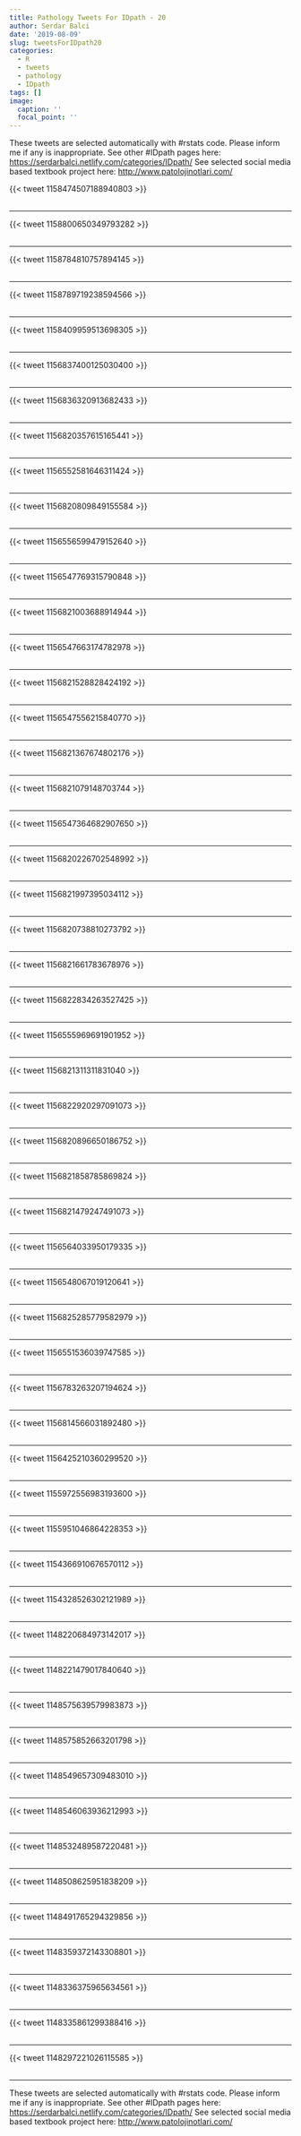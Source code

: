 ```yaml
---
title: Pathology Tweets For IDpath - 20
author: Serdar Balci
date: '2019-08-09'
slug: tweetsForIDpath20
categories:
  - R
  - tweets
  - pathology
  - IDpath
tags: []
image:
  caption: ''
  focal_point: ''
---
```



These tweets are selected automatically with #rstats code. Please inform me if any is inappropriate.
See other #IDpath pages here: https://serdarbalci.netlify.com/categories/IDpath/ 
See selected social media based textbook project here: http://www.patolojinotlari.com/

{{< tweet 1158474507188940803 >}}
<br>
<br>
<hr>
{{< tweet 1158800650349793282 >}}
<br>
<br>
<hr>
{{< tweet 1158784810757894145 >}}
<br>
<br>
<hr>
{{< tweet 1158789719238594566 >}}
<br>
<br>
<hr>
{{< tweet 1158409959513698305 >}}
<br>
<br>
<hr>
{{< tweet 1156837400125030400 >}}
<br>
<br>
<hr>
{{< tweet 1156836320913682433 >}}
<br>
<br>
<hr>
{{< tweet 1156820357615165441 >}}
<br>
<br>
<hr>
{{< tweet 1156552581646311424 >}}
<br>
<br>
<hr>
{{< tweet 1156820809849155584 >}}
<br>
<br>
<hr>
{{< tweet 1156556599479152640 >}}
<br>
<br>
<hr>
{{< tweet 1156547769315790848 >}}
<br>
<br>
<hr>
{{< tweet 1156821003688914944 >}}
<br>
<br>
<hr>
{{< tweet 1156547663174782978 >}}
<br>
<br>
<hr>
{{< tweet 1156821528828424192 >}}
<br>
<br>
<hr>
{{< tweet 1156547556215840770 >}}
<br>
<br>
<hr>
{{< tweet 1156821367674802176 >}}
<br>
<br>
<hr>
{{< tweet 1156821079148703744 >}}
<br>
<br>
<hr>
{{< tweet 1156547364682907650 >}}
<br>
<br>
<hr>
{{< tweet 1156820226702548992 >}}
<br>
<br>
<hr>
{{< tweet 1156821997395034112 >}}
<br>
<br>
<hr>
{{< tweet 1156820738810273792 >}}
<br>
<br>
<hr>
{{< tweet 1156821661783678976 >}}
<br>
<br>
<hr>
{{< tweet 1156822834263527425 >}}
<br>
<br>
<hr>
{{< tweet 1156555969691901952 >}}
<br>
<br>
<hr>
{{< tweet 1156821311311831040 >}}
<br>
<br>
<hr>
{{< tweet 1156822920297091073 >}}
<br>
<br>
<hr>
{{< tweet 1156820896650186752 >}}
<br>
<br>
<hr>
{{< tweet 1156821858785869824 >}}
<br>
<br>
<hr>
{{< tweet 1156821479247491073 >}}
<br>
<br>
<hr>
{{< tweet 1156564033950179335 >}}
<br>
<br>
<hr>
{{< tweet 1156548067019120641 >}}
<br>
<br>
<hr>
{{< tweet 1156825285779582979 >}}
<br>
<br>
<hr>
{{< tweet 1156551536039747585 >}}
<br>
<br>
<hr>
{{< tweet 1156783263207194624 >}}
<br>
<br>
<hr>
{{< tweet 1156814566031892480 >}}
<br>
<br>
<hr>
{{< tweet 1156425210360299520 >}}
<br>
<br>
<hr>
{{< tweet 1155972556983193600 >}}
<br>
<br>
<hr>
{{< tweet 1155951046864228353 >}}
<br>
<br>
<hr>
{{< tweet 1154366910676570112 >}}
<br>
<br>
<hr>
{{< tweet 1154328526302121989 >}}
<br>
<br>
<hr>
{{< tweet 1148220684973142017 >}}
<br>
<br>
<hr>
{{< tweet 1148221479017840640 >}}
<br>
<br>
<hr>
{{< tweet 1148575639579983873 >}}
<br>
<br>
<hr>
{{< tweet 1148575852663201798 >}}
<br>
<br>
<hr>
{{< tweet 1148549657309483010 >}}
<br>
<br>
<hr>
{{< tweet 1148546063936212993 >}}
<br>
<br>
<hr>
{{< tweet 1148532489587220481 >}}
<br>
<br>
<hr>
{{< tweet 1148508625951838209 >}}
<br>
<br>
<hr>
{{< tweet 1148491765294329856 >}}
<br>
<br>
<hr>
{{< tweet 1148359372143308801 >}}
<br>
<br>
<hr>
{{< tweet 1148336375965634561 >}}
<br>
<br>
<hr>
{{< tweet 1148335861299388416 >}}
<br>
<br>
<hr>
{{< tweet 1148297221026115585 >}}
<br>
<br>
<hr>


These tweets are selected automatically with #rstats code. Please inform me if any is inappropriate.
See other #IDpath pages here: https://serdarbalci.netlify.com/categories/IDpath/ 
See selected social media based textbook project here: http://www.patolojinotlari.com/
